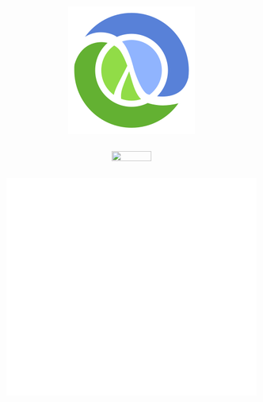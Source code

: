 <h2>
  <p align="center">
    <img src="./clojure-logo.png"/>
  </p>
</h2>

<h2>
  <p align="center">
    <a href="https://skillicons.dev">
      <img src="https://skillicons.dev/icons?i=git,bash,linux,emacs" width="40%" height="40%"/>
    </a>  
  </p>
</h2>

<h2>
  <p align="center">
    <img src="./github-metrics.svg"/>
  </p>
</h2>
